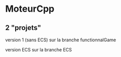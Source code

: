 # MoteurCpp

## 2 "projets" 

version 1 (sans ECS) sur la branche functionnalGame

version ECS sur la branche ECS